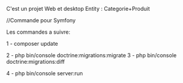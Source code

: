 C'est un projet  Web et desktop
Entity : Categorie+Produit

//Commande pour Symfony

Les commandes a suivre:

1 - composer update

2 - php bin/console doctrine:migrations:migrate
3 - php bin/console doctrine:migrations:diff

4 - php bin/console server:run
